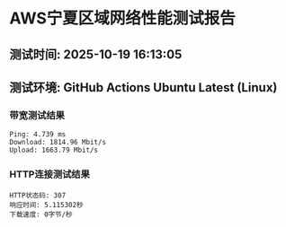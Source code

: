 # AWS宁夏区域网络性能测试报告
## 测试时间: 2025-10-19 16:13:05
## 测试环境: GitHub Actions Ubuntu Latest (Linux)

### 带宽测试结果
```
Ping: 4.739 ms
Download: 1814.96 Mbit/s
Upload: 1663.79 Mbit/s
```

### HTTP连接测试结果
```
HTTP状态码: 307
响应时间: 5.115302秒
下载速度: 0字节/秒
```

